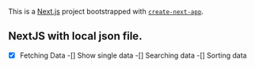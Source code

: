This is a [Next.js](https://nextjs.org/) project bootstrapped with [`create-next-app`](https://github.com/vercel/next.js/tree/canary/packages/create-next-app).

## NextJS with local json file.

-[x] Fetching Data
-[] Show single data
-[] Searching data
-[] Sorting data
